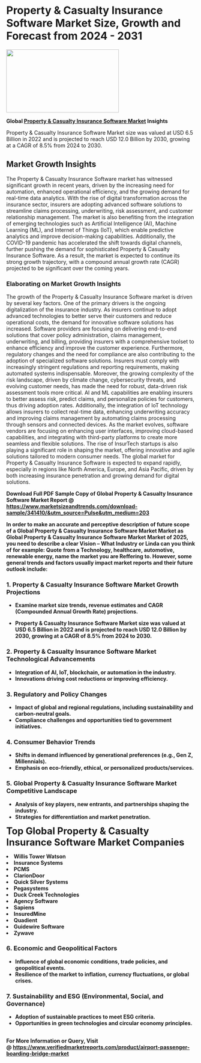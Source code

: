 <H1>Property & Casualty Insurance Software Market Size, Growth and Forecast from 2024 - 2031</H1><img class="aligncenter size-medium wp-image-584254" src="https://thirdeyenews.in/wp-content/uploads/2024/09/Global-Market-Research-300x168.jpeg" alt="" width="300" height="168" /><p><strong>Global&nbsp;<a href="https://www.marketsizeandtrends.com/download-sample/341410/&amp;utm_source=Pulse&amp;utm_medium=203">Property & Casualty Insurance Software Market</a> Insights</strong></p><p>Property & Casualty Insurance Software Market size was valued at USD 6.5 Billion in 2022 and is projected to reach USD 12.0 Billion by 2030, growing at a CAGR of 8.5% from 2024 to 2030.</p><p><h2>Market Growth Insights</h2> The Property & Casualty Insurance Software market has witnessed significant growth in recent years, driven by the increasing need for automation, enhanced operational efficiency, and the growing demand for real-time data analytics. With the rise of digital transformation across the insurance sector, insurers are adopting advanced software solutions to streamline claims processing, underwriting, risk assessment, and customer relationship management. The market is also benefiting from the integration of emerging technologies such as Artificial Intelligence (AI), Machine Learning (ML), and Internet of Things (IoT), which enable predictive analytics and improve decision-making capabilities. Additionally, the COVID-19 pandemic has accelerated the shift towards digital channels, further pushing the demand for sophisticated Property & Casualty Insurance Software. As a result, the market is expected to continue its strong growth trajectory, with a compound annual growth rate (CAGR) projected to be significant over the coming years. <p><strong></strong></p> <h3>Elaborating on Market Growth Insights</h3> The growth of the Property & Casualty Insurance Software market is driven by several key factors. One of the primary drivers is the ongoing digitalization of the insurance industry. As insurers continue to adopt advanced technologies to better serve their customers and reduce operational costs, the demand for innovative software solutions has increased. Software providers are focusing on delivering end-to-end solutions that cover policy administration, claims management, underwriting, and billing, providing insurers with a comprehensive toolset to enhance efficiency and improve the customer experience. Furthermore, regulatory changes and the need for compliance are also contributing to the adoption of specialized software solutions. Insurers must comply with increasingly stringent regulations and reporting requirements, making automated systems indispensable. Moreover, the growing complexity of the risk landscape, driven by climate change, cybersecurity threats, and evolving customer needs, has made the need for robust, data-driven risk assessment tools more critical. AI and ML capabilities are enabling insurers to better assess risk, predict claims, and personalize policies for customers, thus driving adoption rates. Additionally, the integration of IoT technology allows insurers to collect real-time data, enhancing underwriting accuracy and improving claims management by automating claims processing through sensors and connected devices. As the market evolves, software vendors are focusing on enhancing user interfaces, improving cloud-based capabilities, and integrating with third-party platforms to create more seamless and flexible solutions. The rise of InsurTech startups is also playing a significant role in shaping the market, offering innovative and agile solutions tailored to modern consumer needs. The global market for Property & Casualty Insurance Software is expected to expand rapidly, especially in regions like North America, Europe, and Asia Pacific, driven by both increasing insurance penetration and growing demand for digital solutions. <p><strong></p><p><span class=""><strong>Download Full PDF Sample Copy of Global Property & Casualty Insurance Software Market Report</strong> @ <a href="https://www.marketsizeandtrends.com/download-sample/341410/&amp;utm_source=Pulse&amp;utm_medium=203" target="_blank">https://www.marketsizeandtrends.com/download-sample/341410/&amp;utm_source=Pulse&amp;utm_medium=203</a></span></p><p>In order to make an accurate and perceptive description of future scope of a Global&nbsp;Property & Casualty Insurance Software Market Market as Global&nbsp;Property & Casualty Insurance Software Market Market of 2025, you need to describe a clear Vision &ndash; What Industry or Linda can you think of for example: Quote from a Technology, healthcare, automotive, renewable energy, name the market you are Reffering to. However, some general trends and factors usually impact market reports and their future outlook include:</p><h3>1.&nbsp;<strong>Property & Casualty Insurance Software Market Growth Projections</strong></h3><ul><li>Examine market size trends, revenue estimates and CAGR (Compounded Annual Growth Rate) projections.</li><li><p>Property & Casualty Insurance Software Market size was valued at USD 6.5 Billion in 2022 and is projected to reach USD 12.0 Billion by 2030, growing at a CAGR of 8.5% from 2024 to 2030.</p></li></ul><h3>2.&nbsp;<strong>Property & Casualty Insurance Software Market Technological Advancements</strong></h3><ul><li>Integration of AI, IoT, blockchain, or automation in the industry.</li><li>Innovations driving cost reductions or improving efficiency.</li></ul><h3>3.&nbsp;<strong>Regulatory and Policy Changes</strong></h3><ul><li>Impact of global and regional regulations, including sustainability and carbon-neutral goals.</li><li>Compliance challenges and opportunities tied to government initiatives.</li></ul><h3>4.&nbsp;<strong>Consumer Behavior Trends</strong></h3><ul><li>Shifts in demand influenced by generational preferences (e.g., Gen Z, Millennials).</li><li>Emphasis on eco-friendly, ethical, or personalized products/services.</li></ul><h3>5.&nbsp;<strong>Global Property & Casualty Insurance Software Market Competitive Landscape</strong></h3><ul><li>Analysis of key players, new entrants, and partnerships shaping the industry.</li><li>Strategies for differentiation and market penetration.</li></ul><p data-pm-slice="1 1 []"><span style="color: inherit; font-family: inherit; font-size: 25px;">Top Global Property & Casualty Insurance Software Market Companies</span></p><div class="" data-test-id=""><p><li>Willis Tower Watson</li><li> Insurance Systems</li><li> PCMS</li><li> ClarionDoor</li><li> Quick Silver Systems</li><li> Pegasystems</li><li> Duck Creek Technologies</li><li> Agency Software</li><li> Sapiens</li><li> InsuredMine</li><li> Quadient</li><li> Guidewire Software</li><li> Zywave</li></p></div><h3>6.&nbsp;<strong>Economic and Geopolitical Factors</strong></h3><ul><li>Influence of global economic conditions, trade policies, and geopolitical events.</li><li>Resilience of the market to inflation, currency fluctuations, or global crises.</li></ul><h3>7.&nbsp;<strong>Sustainability and ESG (Environmental, Social, and Governance)</strong></h3><ul><li>Adoption of sustainable practices to meet ESG criteria.</li><li>Opportunities in green technologies and circular economy principles.</li></ul><h2><strong style="font-size: 14px;">For More Information or Query, Visit @&nbsp;</strong><a style="background-color: #ffffff; font-size: 14px;" href="https://www.marketsizeandtrends.com/report/property-casualty-insurance-software-market/" target="_blank">https://www.verifiedmarketreports.com/product/airport-passenger-boarding-bridge-market</a></h2>
